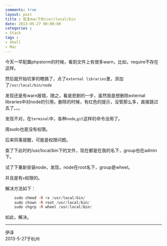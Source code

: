 ```yaml
---
comments: true
layout: post
title : 恢复mac下的/usr/local/bin
date: 2013-05-27 00:00:00
categories : 
- Stack
tags : 
- Shell
- Mac
---
```



今天一早配置phpstorm的时候，看到文件上有很多warn，比如，require不存在这样。

然后就开始坑爹的瞎搞了，点了`external libraries`里，添加了`/usr/local/bin/node`

发现还是有warn报错，随之，看是悲剧的一步，虽然我是想删除external libraries中对node的引用，删除的时候，有红色的提示，没管那么多，直接跳过去了。。。

发现不对，在`terminal`中，各种`node`,`git`这样的命令没用了。

用sudo也是没有权限。

后来同事提醒，可能是权限问题。

查了下此时的/usr/local/bin下的文件，现在都是在我的名下，group也在admin下。

试了下重新安装node，发现，node在root名下，group是wheel。

并且是有`x`权限的。

解决方法如下：
```haskell
	sudo chmod -R +x /usr/local/bin/
	sudo chown -R root /usr/local/bin/
	sudo chgrp -R wheel /usr/local/bin/
```
如此，解决。


---
伊泽  
2013-5-27于杭州
